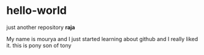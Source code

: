 # hello-world
just another repository
**raja**

My name is mourya and I just started learning about github and I really liked it.
this is pony son of tony
